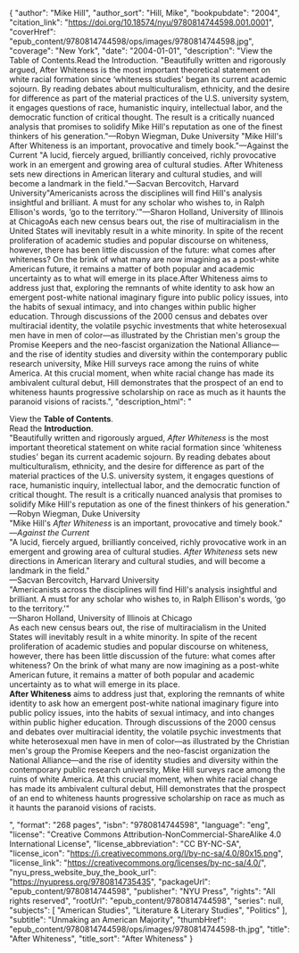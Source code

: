 {
  "author": "Mike Hill",
  "author_sort": "Hill, Mike",
  "bookpubdate": "2004",
  "citation_link": "https://doi.org/10.18574/nyu/9780814744598.001.0001",
  "coverHref": "epub_content/9780814744598/ops/images/9780814744598.jpg",
  "coverage": "New York",
  "date": "2004-01-01",
  "description": "View the Table of Contents.Read the Introduction. \"Beautifully written and rigorously argued, After Whiteness is the most important theoretical statement on white racial formation since ‘whiteness studies' began its current academic sojourn. By reading debates about multiculturalism, ethnicity, and the desire for difference as part of the material practices of the U.S. university system, it engages questions of race, humanistic inquiry, intellectual labor, and the democratic function of critical thought. The result is a critically nuanced analysis that promises to solidify Mike Hill's reputation as one of the finest thinkers of his generation.\"—Robyn Wiegman, Duke University \"Mike Hill's After Whiteness is an important, provocative and timely book.\"—Against the Current \"A lucid, fiercely argued, brilliantly conceived, richly provocative work in an emergent and growing area of cultural studies. After Whiteness sets new directions in American literary and cultural studies, and will become a landmark in the field.\"—Sacvan Bercovitch, Harvard University\"Americanists across the disciplines will find Hill's analysis insightful and brilliant. A must for any scholar who wishes to, in Ralph Ellison's words, ‘go to the territory.'\"—Sharon Holland, University of Illinois at ChicagoAs each new census bears out, the rise of multiracialism in the United States will inevitably result in a white minority. In spite of the recent proliferation of academic studies and popular discourse on whiteness, however, there has been little discussion of the future: what comes after whiteness? On the brink of what many are now imagining as a post-white American future, it remains a matter of both popular and academic uncertainty as to what will emerge in its place.After Whiteness aims to address just that, exploring the remnants of white identity to ask how an emergent post-white national imaginary figure into public policy issues, into the habits of sexual intimacy, and into changes within public higher education. Through discussions of the 2000 census and debates over multiracial identity, the volatile psychic investments that white heterosexual men have in men of color—as illustrated by the Christian men's group the Promise Keepers and the neo-fascist organization the National Alliance—and the rise of identity studies and diversity within the contemporary public research university, Mike Hill surveys race among the ruins of white America. At this crucial moment, when white racial change has made its ambivalent cultural debut, Hill demonstrates that the prospect of an end to whiteness haunts progressive scholarship on race as much as it haunts the paranoid visions of racists.",
  "description_html": "<p>View the <b>Table of Contents</b>.<br>Read the <b>Introduction</b>.<br> \"Beautifully written and rigorously argued, <i>After Whiteness</i> is the most important theoretical statement on white racial formation since ‘whiteness studies' began its current academic sojourn. By reading debates about multiculturalism, ethnicity, and the desire for difference as part of the material practices of the U.S. university system, it engages questions of race, humanistic inquiry, intellectual labor, and the democratic function of critical thought. The result is a critically nuanced analysis that promises to solidify Mike Hill's reputation as one of the finest thinkers of his generation.\"<br>—Robyn Wiegman, Duke University<br> \"Mike Hill's <i>After Whiteness</i> is an important, provocative and timely book.\"<br>—<i>Against the Current</i><br> \"A lucid, fiercely argued, brilliantly conceived, richly provocative work in an emergent and growing area of cultural studies. <i>After Whiteness</i> sets new directions in American literary and cultural studies, and will become a landmark in the field.\"<br>—Sacvan Bercovitch, Harvard University<br>\"Americanists across the disciplines will find Hill's analysis insightful and brilliant. A must for any scholar who wishes to, in Ralph Ellison's words, ‘go to the territory.'\"<br>—Sharon Holland, University of Illinois at Chicago<br>As each new census bears out, the rise of multiracialism in the United States will inevitably result in a white minority. In spite of the recent proliferation of academic studies and popular discourse on whiteness, however, there has been little discussion of the future: what comes after whiteness? On the brink of what many are now imagining as a post-white American future, it remains a matter of both popular and academic uncertainty as to what will emerge in its place.<br><b>After Whiteness</b> aims to address just that, exploring the remnants of white identity to ask how an emergent post-white national imaginary figure into public policy issues, into the habits of sexual intimacy, and into changes within public higher education. Through discussions of the 2000 census and debates over multiracial identity, the volatile psychic investments that white heterosexual men have in men of color—as illustrated by the Christian men's group the Promise Keepers and the neo-fascist organization the National Alliance—and the rise of identity studies and diversity within the contemporary public research university, Mike Hill surveys race among the ruins of white America. At this crucial moment, when white racial change has made its ambivalent cultural debut, Hill demonstrates that the prospect of an end to whiteness haunts progressive scholarship on race as much as it haunts the paranoid visions of racists.</p>",
  "format": "268 pages",
  "isbn": "9780814744598",
  "language": "eng",
  "license": "Creative Commons Attribution-NonCommercial-ShareAlike 4.0 International License",
  "license_abbreviation": "CC BY-NC-SA",
  "license_icon": "https://i.creativecommons.org/l/by-nc-sa/4.0/80x15.png",
  "license_link": "https://creativecommons.org/licenses/by-nc-sa/4.0/",
  "nyu_press_website_buy_the_book_url": "https://nyupress.org/9780814735435",
  "packageUrl": "epub_content/9780814744598",
  "publisher": "NYU Press",
  "rights": "All rights reserved",
  "rootUrl": "epub_content/9780814744598",
  "series": null,
  "subjects": [
    "American Studies",
    "Literature & Literary Studies",
    "Politics"
  ],
  "subtitle": "Unmaking an American Majority",
  "thumbHref": "epub_content/9780814744598/ops/images/9780814744598-th.jpg",
  "title": "After Whiteness",
  "title_sort": "After Whiteness"
}

